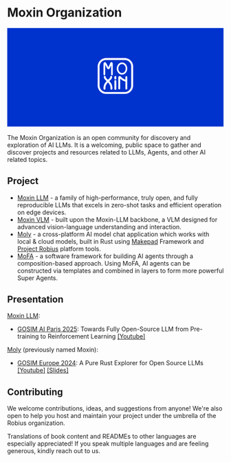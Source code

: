 # Moxin Organization

<img src="images/moxin-banner-blue.jpg" alt="Moxin Banner" />

The Moxin Organization is an open community for discovery and exploration of AI LLMs. It is a welcoming, public space to gather and discover projects and resources related to LLMs, Agents, and other AI related topics.

## Project

* [Moxin LLM](https://github.com/moxin-org/Moxin-LLM) - a family of high-performance, truly open, and fully reproducible LLMs that excels in zero-shot tasks and efficient operation on edge devices.
* [Moxin VLM](https://github.com/moxin-org/Moxin-VLM) - built upon the Moxin-LLM backbone, a VLM designed for advanced vision-language understanding and interaction.
* [Moly](https://github.com/moxin-org/moly) - a cross-platform AI model chat application which works with local & cloud models, built in Rust using [Makepad](https://github.com/makepad) Framework and [Project Robius](https://github.com/project-robius) platform tools.
* [MoFA](https://github.com/moxin-org/mofa) - a software framework for building AI agents through a composition-based approach. Using MoFA, AI agents can be constructed via templates and combined in layers to form more powerful Super Agents.

## Presentation
[Moxin LLM](https://github.com/moxin-org/moly): 
* [GOSIM AI Paris 2025](https://paris2025.gosim.org): Towards Fully Open-Source LLM from Pre-training to Reinforcement Learning [[Youtube]](https://www.youtube.com/watch?v=G5AGsGTYkZA)


[Moly](https://github.com/moxin-org/moly) (previously named Moxin): 
* [GOSIM Europe 2024](https://europe2024.gosim.org/schedule#ai): A Pure Rust Explorer for Open Source LLMs [[Youtube]](https://www.youtube.com/watch?v=pwbL7IERPz4) [[Slides]](https://github.com/gosimfoundation/europe2024/blob/main/presentations/ai-agents/Jorge_Bejar-GOSIM%202024-Moxin.pdf)
  

## Contributing

We welcome contributions, ideas, and suggestions from anyone! We're also open to help you host and maintain your project under the umbrella of the Robius organization.

Translations of book content and READMEs to other languages are especially appreciated! If you speak multiple languages and are feeling generous, kindly reach out to us.
